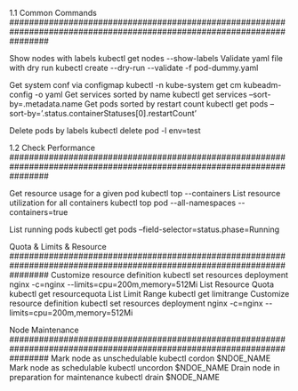 1.1 Common Commands
########################################################################################################################

Show nodes with labels	                    kubectl get nodes --show-labels
Validate yaml file with dry run	            kubectl create --dry-run --validate -f pod-dummy.yaml

Get system conf via configmap	            kubectl -n kube-system get cm kubeadm-config -o yaml
Get services sorted by name             	kubectl get services –sort-by=.metadata.name
Get pods sorted by restart count	        kubectl get pods –sort-by=’.status.containerStatuses[0].restartCount’

Delete pods by labels	                    kubectl delete pod -l env=test

1.2 Check Performance
########################################################################################################################

Get resource usage for a given pod	                kubectl top <podname> --containers
List resource utilization for all containers	    kubectl top pod --all-namespaces --containers=true


List running pods	kubectl get pods –field-selector=status.phase=Running

 Quota & Limits & Resource
######################################################################################################################## 
Customize resource definition	kubectl set resources deployment nginx -c=nginx --limits=cpu=200m,memory=512Mi
List Resource Quota	kubectl get resourcequota
List Limit Range	kubectl get limitrange
Customize resource definition	kubectl set resources deployment nginx -c=nginx --limits=cpu=200m,memory=512Mi


Node Maintenance
########################################################################################################################
Mark node as unschedulable	kubectl cordon $NDOE_NAME
Mark node as schedulable	kubectl uncordon $NDOE_NAME
Drain node in preparation for maintenance	kubectl drain $NODE_NAME